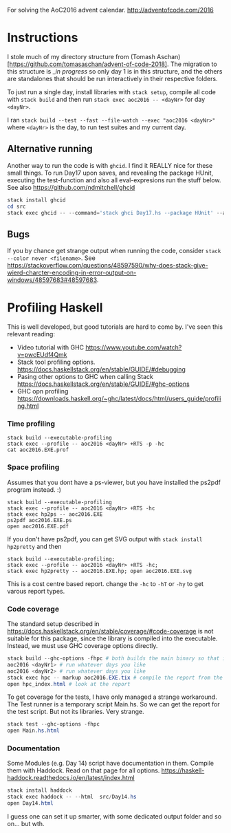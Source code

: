 For solving the AoC2016 advent calendar. http://adventofcode.com/2016

# Instructions

I stole much of my directory structure from (Tomash Aschan)[https://github.com/tomasaschan/advent-of-code-2018].
The migration to this structure is __in progress_ so only day 1 is in this structure, and the others are standalones that should be run interactively in their respective folders.

To just run a single day, install libraries with `stack setup`, compile all code with `stack build` and then run `stack exec aoc2016 -- <dayNr>` for day `<dayNr>`.

I ran `stack build --test --fast --file-watch --exec "aoc2016 <dayNr>"` where `<dayNr>` is the day, to run test suites and my current day.

## Alternative running
Another way to run the code is with `ghcid`. I find it REALLY nice for these small things. 
To run Day17 upon saves, and revealing the package HUnit, executing the test-function and also all eval-expresions run the stuff below. See also https://github.com/ndmitchell/ghcid 

```powershell
stack install ghcid
cd src
stack exec ghcid -- --command='stack ghci Day17.hs --package HUnit' --allow-eval --test test
```

## Bugs
If you by chance get strange output when running the code, consider `stack --color never <filename>`. See https://stackoverflow.com/questions/48597590/why-does-stack-give-wierd-charcter-encoding-in-error-output-on-windows/48597683#48597683. 



# Profiling Haskell

This is well developed, but good tutorials are hard to come by. I've seen this relevant reading:

- Video tutorial with GHC https://www.youtube.com/watch?v=pwcEUdf4Qmk
- Stack tool profiling options. https://docs.haskellstack.org/en/stable/GUIDE/#debugging 
- Pasing other options to GHC when calling Stack https://docs.haskellstack.org/en/stable/GUIDE/#ghc-options
- GHC opn profiling https://downloads.haskell.org/~ghc/latest/docs/html/users_guide/profiling.html


### Time profiling
```
stack build --executable-profiling
stack exec --profile -- aoc2016 <dayNr> +RTS -p -hc
cat aoc2016.EXE.prof
```

### Space profiling
Assumes that you dont have a ps-viewer, but you have installed the ps2pdf program instead. :)
```
stack build --executable-profiling
stack exec --profile -- aoc2016 <dayNr> +RTS -hc
stack exec hp2ps -- aoc2016.EXE
ps2pdf aoc2016.EXE.ps
open aoc2016.EXE.pdf
```

If you don't have ps2pdf, you can get SVG  output with `stack install hp2pretty` and then
```
stack build --executable-profiling;
stack exec --profile -- aoc2016 <dayNr> +RTS -hc; 
stack exec hp2pretty -- aoc2016.EXE.hp; open aoc2016.EXE.svg
```

This is a cost centre based report. change the `-hc` to `-hT` or `-hy` to get varous report types.

### Code coverage
The standard setup described in 
https://docs.haskellstack.org/en/stable/coverage/#code-coverage
is not suitable for this package, since the library is compiled into the executable.
Instead, we must use GHC coverage options directly.

```powershell
stack build --ghc-options -fhpc # both builds the main binary so that it emits coverage data when run
aoc2016 <dayNr1> # run whatever days you like
aoc2016 <dayNr2> # run whatever days you like
stack exec hpc -- markup aoc2016.EXE.tix # compile the report from the days you ran
open hpc_index.html # look at the report
```

To get coverage for the tests, I have only managed a strange workaround. The Test runner is a temporary script Main.hs. So we can get the report for the test script. But not its libraries. Very strange.

```powershell
stack test --ghc-options -fhpc
open Main.hs.html
```

### Documentation
Some Modules (e.g. Day 14) script have documentation in them. Compile them with Haddock.
Read on that page for all options. https://haskell-haddock.readthedocs.io/en/latest/index.html

```powershell
stack install haddock
stack exec haddock -- --html  src/Day14.hs
open Day14.html
```

I guess one can set it up smarter, with some dedicated output folder and so on... but wth.